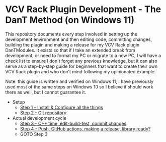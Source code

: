# VCV Rack Plugin Development - The DanT Method (on Windows 11)

This repository documents every step involved in setting up the development environment and then
editing code, committing changes, building the plugin and making a release for my VCV Rack plugin
DanTModules. It exists so that if I take an extended break from development, or need to format my
PC or migrate to a new PC, I will have a check list to ensure I don't forget any previous knowledge,
but it can also serve as a step-by-step guide for beginners that want to create their own VCV Rack
plugin and who don't mind following my opinionated example.

Note: this guide is written and verified on Windows 11, I have previously used most of the same
steps on Windows 10 so I believe it should work there as well, but I cannot guarantee it.

* Setup
  * [Step 1 - Install & Configure all the things](step_1.md)
  * [Step 2 - Git repository](step_2.md)
* Actual development cycle
  * [Step 3 - C++ time, edit-build-test, commit changes](step_3.md)
  * [Step 4 - Push, GitHub actions, making a release, library ready?](step_4.md)
  * GOTO Step 3

